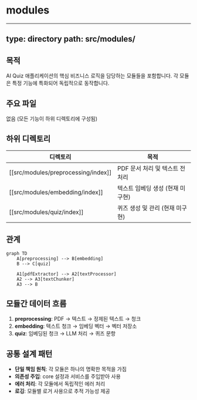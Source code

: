 # modules

---
type: directory
path: src/modules/
---

## 목적
AI Quiz 애플리케이션의 핵심 비즈니스 로직을 담당하는 모듈들을 포함합니다. 각 모듈은 특정 기능에 특화되어 독립적으로 동작합니다.

## 주요 파일
없음 (모든 기능이 하위 디렉토리에 구성됨)

## 하위 디렉토리
| 디렉토리 | 목적 |
|---------|------|
| [[src/modules/preprocessing/index]] | PDF 문서 처리 및 텍스트 전처리 |
| [[src/modules/embedding/index]] | 텍스트 임베딩 생성 (현재 미구현) |
| [[src/modules/quiz/index]] | 퀴즈 생성 및 관리 (현재 미구현) |

## 관계
```mermaid
graph TD
    A[preprocessing] --> B[embedding]
    B --> C[quiz]
    
    A1[pdfExtractor] --> A2[textProcessor]
    A2 --> A3[textChunker]
    A3 --> B
```

## 모듈간 데이터 흐름
1. **preprocessing**: PDF → 텍스트 → 정제된 텍스트 → 청크
2. **embedding**: 텍스트 청크 → 임베딩 벡터 → 벡터 저장소
3. **quiz**: 임베딩된 청크 → LLM 처리 → 퀴즈 문항

## 공통 설계 패턴
- **단일 책임 원칙**: 각 모듈은 하나의 명확한 목적을 가짐
- **의존성 주입**: core 설정과 서비스를 주입받아 사용
- **에러 처리**: 각 모듈에서 독립적인 에러 처리
- **로깅**: 모듈별 로거 사용으로 추적 가능성 제공
